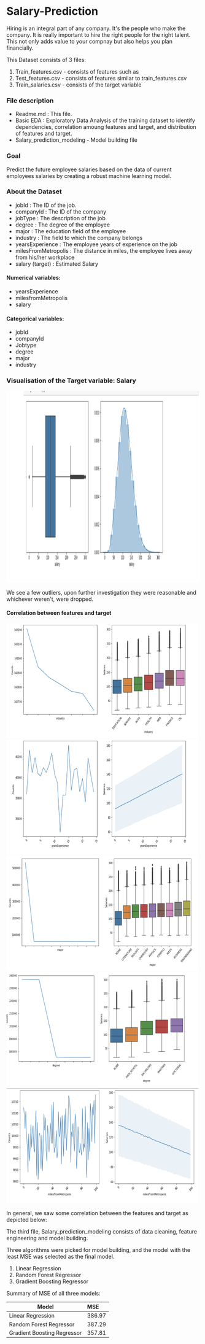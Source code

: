 # Salary-Prediction
Hiring is an integral part of any company. It's the people who make the company. It is really important to hire the right people for the right talent. This not only adds value to your compnay but also helps you plan financially. 

This Dataset consists of 3 files:
1. Train_features.csv - consists of features such as
2. Test_features.csv - consists of features similar to train_features.csv
3. Train_salaries.csv - consists of the target variable

<h3> File description</h4>

- Readme.md : This file.
- Basic EDA : Exploratory Data Analysis of the training dataset to identify dependencies, correlation amoung features and target, and distribution of features and target.
- Salary_prediction_modeling - Model building file

<h3>Goal</h3>

Predict the future employee salaries based on the data of current employees salaries by creating a robust machine learning model.

<h3> About the Dataset</h3>

 
- jobId : The ID of the job. 
- companyId : The ID of the company 
- jobType : The description of the job 
- degree : The degree of the employee 
- major : The education field of the employee 
- industry : The field to which the company belongs 
- yearsExperience : The employee years of experience on the job
- milesFromMetropolis : The distance in miles, the employee lives away from his/her workplace 
- salary (target) : Estimated Salary 

<h4> Numerical variables:</h4>

- yearsExperience
- milesfromMetropolis
- salary

<h4>Categorical variables:</h4>

- jobId
- companyId
- Jobtype
- degree
- major
- industry

<h3> Visualisation of the Target variable: Salary</h3>
<img src = "images/salary_distribution.png" width="800" height ="500">

We see a few outliers, upon further investigation they were reasonable and whichever weren't, were dropped.

<h4> Correlation between features and target</h4>

<img src = "images/industry.png" width="500" height ="300">
<img src = "images/Experience.png" width="500" height ="300">
<img src = "images/major.png" width="500" height ="300">
<img src = "images/Degree.png" width="500" height ="300">
<img src = "images/Distance.png" width="500" height ="300">


In general, we saw some correlation between the features and target as depicted below:

The third file, Salary_prediction_modeling consists of data cleaning, feature engineering and model building.

Three algorithms were picked for model building, and the model with the least MSE was selected as the final model.
1. Linear Regression
2. Random Forest Regressor
3. Gradient Boosting Regressor

Summary of MSE of all three models:

| Model                        | MSE       |
| -----------------------------|:----------| 
| Linear Regression            | 386.97    | 
| Random Forest Regressor      | 387.29    |   
| Gradient Boosting Regressor  | 357.81  |   





